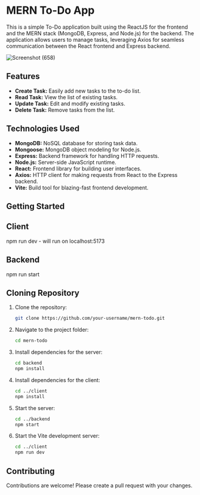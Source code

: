 # MERN To-Do App

This is a simple To-Do application built using the ReactJS for the frontend and the MERN stack (MongoDB, Express, and Node.js) for the backend. The application allows users to manage tasks, leveraging Axios for seamless communication between the React frontend and Express backend.  

![Screenshot (658)](https://github.com/g3vind/mern-todo/assets/70854788/efcdf9a2-819e-484d-a9d8-c742f7f82616)

## Features

- **Create Task:** Easily add new tasks to the to-do list.
- **Read Task:** View the list of existing tasks.
- **Update Task:** Edit and modify existing tasks.
- **Delete Task:** Remove tasks from the list.

## Technologies Used

- **MongoDB:** NoSQL database for storing task data.
- **Mongoose:** MongoDB object modeling for Node.js.
- **Express:** Backend framework for handling HTTP requests.
- **Node.js:** Server-side JavaScript runtime.
- **React:** Frontend library for building user interfaces.
- **Axios:** HTTP client for making requests from React to the Express backend.
- **Vite:** Build tool for blazing-fast frontend development.

## Getting Started

## Client 
npm run dev - will run on localhost:5173

## Backend
npm run start 

## Cloning Repository
1. Clone the repository:

   ```bash
   git clone https://github.com/your-username/mern-todo.git
   ```

2. Navigate to the project folder:

   ```bash
   cd mern-todo
   ```

3. Install dependencies for the server:

   ```bash
   cd backend
   npm install
   ```

4. Install dependencies for the client:

   ```bash
   cd ../client
   npm install
   ```

5. Start the server:

   ```bash
   cd ../backend
   npm start
   ```

6. Start the Vite development server:

   ```bash
   cd ../client
   npm run dev
   ```

## Contributing

Contributions are welcome! Please create a pull request with your changes.

